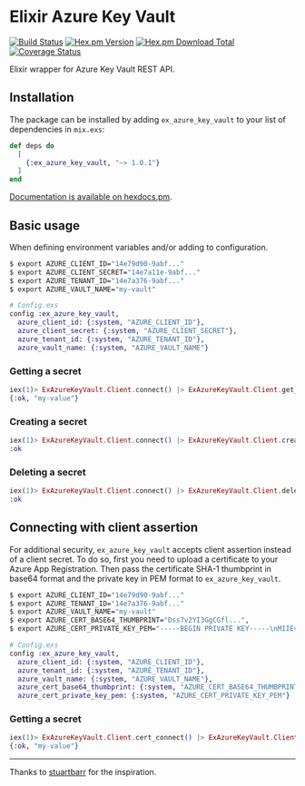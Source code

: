 # Elixir Azure Key Vault

[![Build Status](https://api.travis-ci.org/RamonPage/ex_azure_key_vault.svg?branch=master)](https://travis-ci.org/RamonPage/ex_azure_key_vault)
[![Hex.pm Version](https://img.shields.io/hexpm/v/ex_azure_key_vault.svg)](https://hex.pm/packages/ex_azure_key_vault)
[![Hex.pm Download Total](https://img.shields.io/hexpm/dt/ex_azure_key_vault.svg)](https://hex.pm/packages/ex_azure_key_vault)
[![Coverage Status](https://coveralls.io/repos/github/RamonPage/ex_azure_key_vault/badge.svg?branch=master)](https://coveralls.io/github/RamonPage/ex_azure_key_vault?branch=master)

Elixir wrapper for Azure Key Vault REST API.

## Installation

The package can be installed
by adding `ex_azure_key_vault` to your list of dependencies in `mix.exs`:

```elixir
def deps do
  [
    {:ex_azure_key_vault, "~> 1.0.1"}
  ]
end
```

[Documentation is available on hexdocs.pm](https://hexdocs.pm/ex_azure_key_vault/).

## Basic usage

When defining environment variables and/or adding to configuration.

```bash
$ export AZURE_CLIENT_ID="14e79d90-9abf..."
$ export AZURE_CLIENT_SECRET="14e7a11e-9abf..."
$ export AZURE_TENANT_ID="14e7a376-9abf..."
$ export AZURE_VAULT_NAME="my-vault"
```

```elixir
# Config.exs
config :ex_azure_key_vault,
  azure_client_id: {:system, "AZURE_CLIENT_ID"},
  azure_client_secret: {:system, "AZURE_CLIENT_SECRET"},
  azure_tenant_id: {:system, "AZURE_TENANT_ID"},
  azure_vault_name: {:system, "AZURE_VAULT_NAME"}
```

### Getting a secret
```elixir
iex(1)> ExAzureKeyVault.Client.connect() |> ExAzureKeyVault.Client.get_secret("my-secret")
{:ok, "my-value"}
```

### Creating a secret
```elixir
iex(1)> ExAzureKeyVault.Client.connect() |> ExAzureKeyVault.Client.create_secret("my-new-secret", "my-new-value")
:ok
```

### Deleting a secret
```elixir
iex(1)> ExAzureKeyVault.Client.connect() |> ExAzureKeyVault.Client.delete_secret("my-secret")
:ok
```

## Connecting with client assertion

For additional security, `ex_azure_key_vault` accepts client assertion instead of a client secret. To do so, first you need to upload a certificate to your Azure App Registration. Then pass the certificate SHA-1 thumbprint in base64 format and the private key in PEM format to `ex_azure_key_vault`.

```bash
$ export AZURE_CLIENT_ID="14e79d90-9abf..."
$ export AZURE_TENANT_ID="14e7a376-9abf..."
$ export AZURE_VAULT_NAME="my-vault"
$ export AZURE_CERT_BASE64_THUMBPRINT="Dss7v2YI3GgCGfl...",
$ export AZURE_CERT_PRIVATE_KEY_PEM="-----BEGIN PRIVATE KEY-----\nMIIEvQIBADANBgkqhkiG9w0BAQEF..."
```

```elixir
# Config.exs
config :ex_azure_key_vault,
  azure_client_id: {:system, "AZURE_CLIENT_ID"},
  azure_tenant_id: {:system, "AZURE_TENANT_ID"},
  azure_vault_name: {:system, "AZURE_VAULT_NAME"},
  azure_cert_base64_thumbprint: {:system, "AZURE_CERT_BASE64_THUMBPRINT"},
  azure_cert_private_key_pem: {:system, "AZURE_CERT_PRIVATE_KEY_PEM"}
```

### Getting a secret
```elixir
iex(1)> ExAzureKeyVault.Client.cert_connect() |> ExAzureKeyVault.Client.get_secret("my-secret")
{:ok, "my-value"}
```
***

Thanks to [stuartbarr](https://github.com/stuartbarr/azure-key-vault) for the inspiration.

